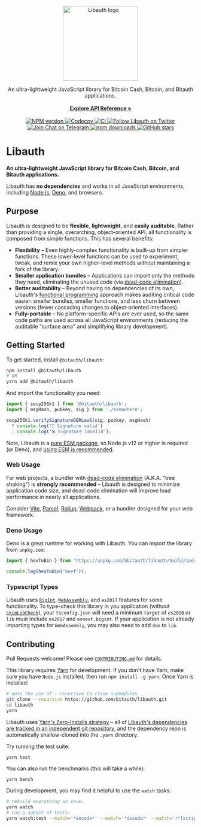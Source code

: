 <p align="center">
  <a href="https://libauth.org/">
    <img src="https://libauth.org/assets/libauth.svg" alt="Libauth logo" width="200">
  </a>
</p>

<p align="center">
  An ultra-lightweight JavaScript library for Bitcoin Cash, Bitcoin, and Bitauth
  applications.
  <br />
  <br />
  <a href="https://libauth.org/"><strong>Explore API Reference »</strong></a>
  <br />
  <br />
  <a href="https://www.npmjs.com/package/@bitauth/libauth">
    <img src="https://img.shields.io/npm/v/@bitauth/libauth.svg" alt="NPM version" />
  </a>
  <a href="https://codecov.io/gh/bitauth/libauth">
    <img src="https://img.shields.io/codecov/c/github/bitauth/libauth/master.svg" alt="Codecov" />
  </a>
  <a href="https://github.com/bitauth/libauth/actions/workflows/ci.yaml">
    <img src="https://img.shields.io/github/actions/workflow/status/bitauth/libauth/ci.yaml?branch=master" alt="CI" />
  </a>
  <a href="https://twitter.com/libauth">
    <img alt="Follow Libauth on Twitter" src="https://img.shields.io/badge/follow-@libauth-1DA1F2?logo=twitter">
  </a>
  <a href="https://t.me/libauth_dev">
    <img alt="Join Chat on Telegram" src="https://img.shields.io/badge/chat-Libauth%20Devs-0088CC?logo=telegram">
  </a>
  <a href="https://www.npmjs.com/package/@bitauth/libauth">
    <img alt="npm downloads" src="https://img.shields.io/npm/dm/@bitauth/libauth">
  </a>
  <a href="https://github.com/bitauth/libauth">
    <img src="https://img.shields.io/github/stars/bitauth/libauth.svg?style=social&logo=github&label=Stars" alt="GitHub stars" />
  </a>
</p>

# Libauth

**An ultra-lightweight JavaScript library for Bitcoin Cash, Bitcoin, and Bitauth applications.**

Libauth has **no dependencies** and works in all JavaScript environments, including [Node.js](https://nodejs.org/), [Deno](https://deno.land/), and browsers.

## Purpose

Libauth is designed to be **flexible**, **lightweight**, and **easily auditable**. Rather than providing a single, overarching, object-oriented API, all functionality is composed from simple functions. This has several benefits:

- **Flexibility** – Even highly-complex functionality is built-up from simpler functions. These lower-level functions can be used to experiment, tweak, and remix your own higher-level methods without maintaining a fork of the library.
- **Smaller application bundles** – Applications can import only the methods they need, eliminating the unused code (via [dead-code elimination](https://rollupjs.org/guide/en/#tree-shaking)).
- **Better auditability** – Beyond having no dependencies of its own, Libauth's [functional programming](https://en.wikipedia.org/wiki/Functional_programming) approach makes auditing critical code easier: smaller bundles, smaller functions, and less churn between versions (fewer cascading changes to object-oriented interfaces).
- **Fully-portable** – No platform-specific APIs are ever used, so the same code paths are used across all JavaScript environments (reducing the auditable "surface area" and simplifying library development).

## Getting Started

To get started, install `@bitauth/libauth`:

```sh
npm install @bitauth/libauth
# OR
yarn add @bitauth/libauth
```

And import the functionality you need:

```typescript
import { secp256k1 } from '@bitauth/libauth';
import { msgHash, pubkey, sig } from './somewhere';

secp256k1.verifySignatureDERLowS(sig, pubkey, msgHash)
  ? console.log('🚀 Signature valid')
  : console.log('❌ Signature invalid');
```

Note, Libauth is a [pure ESM package](https://gist.github.com/sindresorhus/a39789f98801d908bbc7ff3ecc99d99c), so Node.js v12 or higher is required (or Deno), and [using ESM is recommended](https://gist.github.com/sindresorhus/a39789f98801d908bbc7ff3ecc99d99c#how-can-i-move-my-commonjs-project-to-esm).

### Web Usage

For web projects, a bundler with [dead-code elimination](https://rollupjs.org/guide/en/#tree-shaking) (A.K.A. "tree shaking") is **strongly recommended** – Libauth is designed to minimize application code size, and dead-code elimination will improve load performance in nearly all applications.

Consider [Vite](https://vitejs.dev/), [Parcel](https://parceljs.org/), [Rollup](https://rollupjs.org/), [Webpack](https://webpack.js.org/), or a bundler designed for your web framework.

### Deno Usage

Deno is a great runtime for working with Libauth. You can import the library from `unpkg.com`:

```ts
import { hexToBin } from 'https://unpkg.com/@bitauth/libauth/build/index.js';

console.log(hexToBin('beef'));
```

### Typescript Types

Libauth uses [`BigInt`](https://developer.mozilla.org/en-US/docs/Web/JavaScript/Reference/Global_Objects/BigInt), [`WebAssembly`](https://developer.mozilla.org/en-US/docs/WebAssembly), and `es2017` features for some functionality. To type-check this library in you application (without [`skipLibCheck`](https://www.typescriptlang.org/tsconfig#skipLibCheck)), your `tsconfig.json` will need a minimum `target` of `es2020` or `lib` must include `es2017` and `esnext.bigint`. If your application is not already importing types for `WebAssembly`, you may also need to add `dom` to `lib`.

## Contributing

Pull Requests welcome! Please see [`CONTRIBUTING.md`](.github/CONTRIBUTING.md) for details.

This library requires [Yarn](https://yarnpkg.com/) for development. If you don't have Yarn, make sure you have `Node.js` installed, then run `npm install -g yarn`. Once Yarn is installed:

```sh
# note the use of --recursive to clone submodules
git clone --recursive https://github.com/bitauth/libauth.git
cd libauth
yarn
```

Libauth uses [Yarn's Zero-Installs strategy](https://yarnpkg.com/features/zero-installs) – all of [Libauth's dependencies are tracked in an independent git repository](https://github.com/bitauth/libauth-dependencies), and the dependency repo is automatically shallow-cloned into the `.yarn` directory.

Try running the test suite:

```
yarn test
```

You can also run the benchmarks (this will take a while):

```sh
yarn bench
```

During development, you may find it helpful to use the `watch` tasks:

```sh
# rebuild everything on save:
yarn watch
# run a subset of tests:
yarn watch:test --match='*encode*' --match='*decode*' --match='!*[script_tests]*' --match='!*[vmb_tests]*'
```
